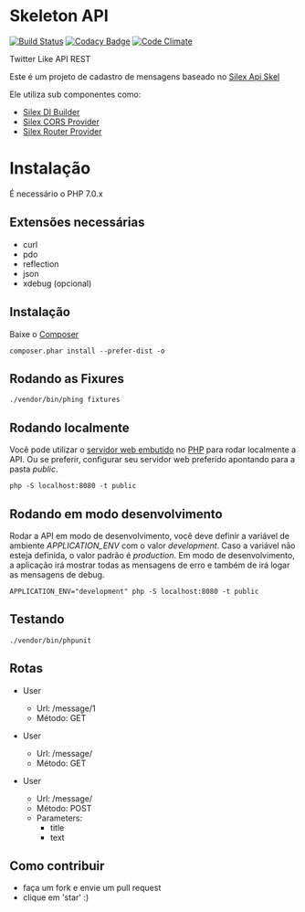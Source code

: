 Skeleton API
=============
[![Build Status](https://travis-ci.org/romeumattos/twitter-like.svg?branch=master)](https://travis-ci.org/romeumattos/twitter-like)
[![Codacy Badge](https://api.codacy.com/project/badge/Grade/d13b304b7c514ca5a3339b4cb9138367)](https://www.codacy.com/app/romeu-smattos/twitter-like?utm_source=github.com&amp;utm_medium=referral&amp;utm_content=romeumattos/twitter-like&amp;utm_campaign=Badge_Grade)
[![Code Climate](https://codeclimate.com/github/romeumattos/twitter-like/badges/gpa.svg)](https://codeclimate.com/github/romeumattos/twitter-like)

Twitter Like API REST

Este é um projeto de cadastro de mensagens baseado no [Silex Api Skel](https://github.com/mrprompt/silex-api-skel)

Ele utiliza sub componentes como:

- [Silex DI Builder](https://github.com/mrprompt/silex-di-builder)
- [Silex CORS Provider](https://github.com/mrprompt/silex-cors-provider)
- [Silex Router Provider](https://github.com/mrprompt/silex-router-provider)

Instalação
==========
É necessário o PHP 7.0.x

## Extensões necessárias
- curl
- pdo
- reflection
- json
- xdebug (opcional)

## Instalação
Baixe o [Composer](https://getcomposer.org/)

```
composer.phar install --prefer-dist -o
```

## Rodando as Fixures
```
./vendor/bin/phing fixtures
```


## Rodando localmente
Você pode utilizar o [servidor web embutido](http://php.net/manual/pt_BR/features.commandline.webserver.php) no [PHP](http://www.php.net)
para rodar localmente a API. Ou se preferir, configurar seu servidor web preferido apontando para a pasta *public*.
```
php -S localhost:8080 -t public
```

## Rodando em modo desenvolvimento
Rodar a API em modo de desenvolvimento, você deve definir a variável de ambiente *APPLICATION_ENV* com o valor *development*.
Caso a variável não esteja definida, o valor padrão é *production*.
Em modo de desenvolvimento, a aplicação irá mostrar todas as mensagens de erro e também de irá logar as mensagens de 
debug.
```
APPLICATION_ENV="development" php -S localhost:8080 -t public
```

## Testando
```
./vendor/bin/phpunit
```

## Rotas
- User
  - Url: /message/1
  - Método: GET

- User
  - Url: /message/
  - Método: GET

- User
  - Url: /message/
  - Método: POST
  - Parameters:
    - title
    - text

## Como contribuir

- faça um fork e envie um pull request
- clique em 'star' :)
